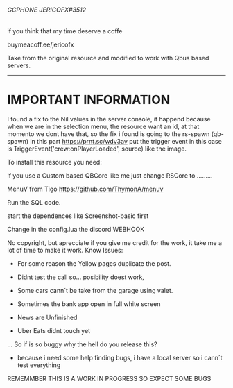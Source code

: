 ###### GCPHONE  JERICOFX#3512

if you think that my time deserve a coffe

buymeacoff.ee/jericofx

Take from the original resource and modified to work with Qbus based servers.


------------

# IMPORTANT INFORMATION

I found a fix to the Nil values in the server console, it happend because when we are in the selection menu, the resource want an id, at that momento we dont have that, so the fix i found is going to the rs-spawn (qb-spawn) in this part https://prnt.sc/wdv3av  put the trigger event in this case is       TriggerEvent('crew:onPlayerLoaded', source)  like the image.

To install this resource you need:

if you use a Custom based QBCore like me just change RSCore to .........

MenuV from Tigo https://github.com/ThymonA/menuv

Run the SQL code.

start the dependences like Screenshot-basic first

Change in the config.lua the discord WEBHOOK

No copyright, but aprecciate if you give me credit for the work, it take me a lot of time to make it work. Know Issues:



* For some reason the Yellow pages duplicate the post.

* Didnt test the call so... posibility doest work, 

* Some cars cann´t be take from the  garage using valet.

* Sometimes the bank app open in full white screen

* News are Unfinished

* Uber Eats didnt touch yet

... So if is so buggy why the hell do you release this?
- because i need some help finding bugs, i have a local server so i cann´t test everything

REMEMMBER THIS IS A WORK IN PROGRESS SO EXPECT SOME BUGS
